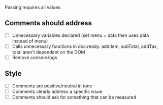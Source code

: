 Passing requires all values

## Comments should address

* [ ] Unnecessary variables declared (set menu = data then uses data instead of menu)
* [ ] Calls unnecessary functions in doc.ready. addItem, subTotal, addTax, total aren't dependent on the DOM
* [ ] Remove console.logs

## Style

* [ ] Comments are positive/neutral in tone
* [ ] Comments clearly address a specific issue
* [ ] Comments should ask for something that can be measured
